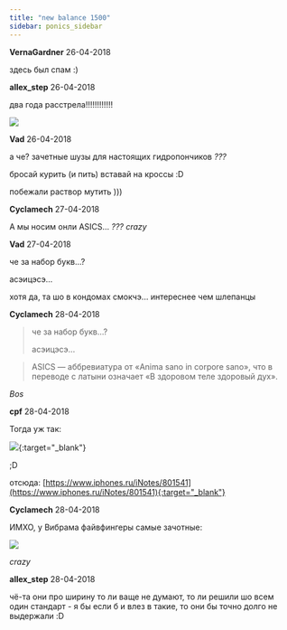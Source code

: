 ```yaml
---
title: "new balance 1500"
sidebar: ponics_sidebar
---
```


**VernaGardner** 26-04-2018

здесь был спам :)


**allex_step** 26-04-2018

два года расстрела!!!!!!!!!!!!

![](https://apostrophe.ua/uploads/22102015/34411d264759652c822c376759dc94ac.jpg)


**Vad** 26-04-2018

а че? зачетные шузы для настоящих гидропончиков *???*

бросай курить (и пить) вставай на кроссы :D

побежали раствор мутить )))


**Cyclamech** 27-04-2018

А мы носим онли ASICS… *???* *crazy*


**Vad** 27-04-2018

че за набор букв...?

асэицэсэ...

хотя да, та шо в кондомах смокчэ... интереснее чем шлепанцы


**Cyclamech** 28-04-2018

> че за набор букв...?
> 
> асэицэсэ...

> ASICS — аббревиатура от «Anima sano in corpore sano», что в переводе с латыни означает «В здоровом теле здоровый дух».

*Bos*


**cpf** 28-04-2018

Тогда уж так:

[![](/imagehost2/thumbs/vibramshoesf.jpg)](https://t.me/ponics_ru_files/19181){:target="_blank"}

;D

отсюда: [https://www.iphones.ru/iNotes/801541](https://www.iphones.ru/iNotes/801541){:target="_blank"}


**Cyclamech** 28-04-2018

ИМХО, у Вибрама файвфингеры самые зачотные:

![](http://thefivefingers.co/images/201204/goods_img/279_P_1333284828584.jpg)

*crazy*


**allex_step** 28-04-2018

чё-та они про ширину то ли ваще не думают, то ли решили шо всем один стандарт - я бы если б и влез в такие, то они бы точно долго не выдержали :D 


